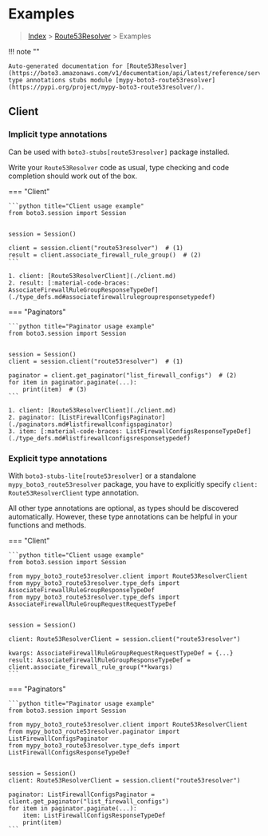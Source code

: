 # Examples

> [Index](../README.md) > [Route53Resolver](./README.md) > Examples

!!! note ""

    Auto-generated documentation for [Route53Resolver](https://boto3.amazonaws.com/v1/documentation/api/latest/reference/services/route53resolver.html#Route53Resolver)
    type annotations stubs module [mypy-boto3-route53resolver](https://pypi.org/project/mypy-boto3-route53resolver/).

## Client

### Implicit type annotations

Can be used with `boto3-stubs[route53resolver]` package installed.

Write your `Route53Resolver` code as usual,
type checking and code completion should work out of the box.


=== "Client"

    ```python title="Client usage example"
    from boto3.session import Session


    session = Session()

    client = session.client("route53resolver")  # (1)
    result = client.associate_firewall_rule_group()  # (2)
    ```

    1. client: [Route53ResolverClient](./client.md)
    2. result: [:material-code-braces: AssociateFirewallRuleGroupResponseTypeDef](./type_defs.md#associatefirewallrulegroupresponsetypedef) 



=== "Paginators"

    ```python title="Paginator usage example"
    from boto3.session import Session


    session = Session()
    client = session.client("route53resolver")  # (1)

    paginator = client.get_paginator("list_firewall_configs")  # (2)
    for item in paginator.paginate(...):
        print(item)  # (3)
    ```

    1. client: [Route53ResolverClient](./client.md)
    2. paginator: [ListFirewallConfigsPaginator](./paginators.md#listfirewallconfigspaginator)
    3. item: [:material-code-braces: ListFirewallConfigsResponseTypeDef](./type_defs.md#listfirewallconfigsresponsetypedef) 




### Explicit type annotations

With `boto3-stubs-lite[route53resolver]`
or a standalone `mypy_boto3_route53resolver` package, you have to explicitly specify `client: Route53ResolverClient` type annotation.

All other type annotations are optional, as types should be discovered automatically.
However, these type annotations can be helpful in your functions and methods.


=== "Client"

    ```python title="Client usage example"
    from boto3.session import Session

    from mypy_boto3_route53resolver.client import Route53ResolverClient
    from mypy_boto3_route53resolver.type_defs import AssociateFirewallRuleGroupResponseTypeDef
    from mypy_boto3_route53resolver.type_defs import AssociateFirewallRuleGroupRequestRequestTypeDef


    session = Session()

    client: Route53ResolverClient = session.client("route53resolver")

    kwargs: AssociateFirewallRuleGroupRequestRequestTypeDef = {...}
    result: AssociateFirewallRuleGroupResponseTypeDef = client.associate_firewall_rule_group(**kwargs)
    ```



=== "Paginators"

    ```python title="Paginator usage example"
    from boto3.session import Session

    from mypy_boto3_route53resolver.client import Route53ResolverClient
    from mypy_boto3_route53resolver.paginator import ListFirewallConfigsPaginator
    from mypy_boto3_route53resolver.type_defs import ListFirewallConfigsResponseTypeDef


    session = Session()
    client: Route53ResolverClient = session.client("route53resolver")

    paginator: ListFirewallConfigsPaginator = client.get_paginator("list_firewall_configs")
    for item in paginator.paginate(...):
        item: ListFirewallConfigsResponseTypeDef
        print(item)
    ```




